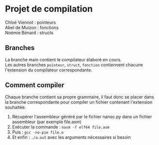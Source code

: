 # Projet de compilation

Chloé Viennot : pointeurs\
Abel de Muizon : fonctions \
Noémie Bénard : structs

## Branches

La branche main contient le compilateur élaboré en cours. \
Les autres branches `pointeur`, `struct`, `fonction` contiennent chacune l'extension du compilateur correspondante. 

## Comment compiler

Chaque branche contient sa propre grammaire, il faut donc se placer dans la branche correspondante pour compiler un fichier contenant l'extension souhaitée.

1. Récupérer l'assembleur généré par le fichier nanoc.py dans un fichier assembleur (par exemple file.asm)
2. Exécuter la commande : `nasm -f elf64 file.asm`
3. Puis : `gcc -no-pie file.o`
4. Et enfin : `./a.out` avec les arguments nécessaires si besoin
